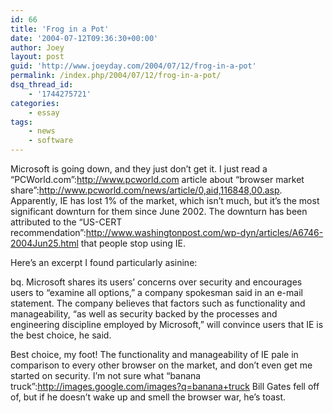 ```yaml
---
id: 66
title: 'Frog in a Pot'
date: '2004-07-12T09:36:30+00:00'
author: Joey
layout: post
guid: 'http://www.joeyday.com/2004/07/12/frog-in-a-pot'
permalink: /index.php/2004/07/12/frog-in-a-pot/
dsq_thread_id:
    - '1744275721'
categories:
    - essay
tags:
    - news
    - software
---
```


Microsoft is going down, and they just don’t get it. I just read a “PCWorld.com”:http://www.pcworld.com article about “browser market share”:http://www.pcworld.com/news/article/0,aid,116848,00.asp. Apparently, IE has lost 1% of the market, which isn’t much, but it’s the most significant downturn for them since June 2002. The downturn has been attributed to the “US-CERT recommendation”:http://www.washingtonpost.com/wp-dyn/articles/A6746-2004Jun25.html that people stop using IE.

Here’s an excerpt I found particularly asinine:

bq. Microsoft shares its users’ concerns over security and encourages users to “examine all options,” a company spokesman said in an e-mail statement. The company believes that factors such as functionality and manageability, “as well as security backed by the processes and engineering discipline employed by Microsoft,” will convince users that IE is the best choice, he said.

Best choice, my foot! The functionality and manageability of IE pale in comparison to every other browser on the market, and don’t even get me started on security. I’m not sure what “banana truck”:http://images.google.com/images?q=banana+truck Bill Gates fell off of, but if he doesn’t wake up and smell the browser war, he’s toast.